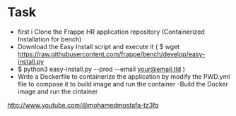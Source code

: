# Task
- first i Clone the Frappe HR application repository (Containerized Installation for bench)
- Download the Easy Install script and execute it ( $ wget https://raw.githubusercontent.com/frappe/bench/develop/easy-install.py
- $ python3 easy-install.py --prod --email your@email.tld )
- Write a Dockerfile to containerize the application by modify the PWD.yml file to compose it to build image and run the container 
-Build the Docker image and run the cintainer

http://www.youtube.com/@mohamedmostafa-tz3fq
